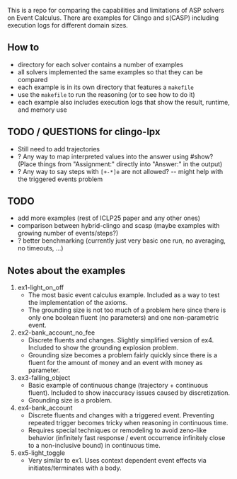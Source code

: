 This is a repo for comparing the capabilities and limitations of ASP solvers on Event Calculus.
There are examples for Clingo and s(CASP) including execution logs for different domain sizes.


## How to
- directory for each solver contains a number of examples
- all solvers implemented the same examples so that they can be compared
- each example is in its own directory that features a `makefile`
- use the `makefile` to run the reasoning (or to see how to do it)
- each example also includes execution logs that show the result, runtime, and memory use


## TODO / QUESTIONS for clingo-lpx
- Still need to add trajectories
- ? Any way to map interpreted values into the answer using #show? (Place things from "Assignment:" directly into "Answer:" in the output)
- ? Any way to say steps with `[+-*]e` are not allowed? -- might help with the triggered events problem

## TODO
- add more examples (rest of ICLP25 paper and any other ones)
- comparison between hybrid-clingo and scasp (maybe examples with growing number of events/steps?)
- ? better benchmarking (currently just very basic one run, no averaging, no timeouts, ...)


## Notes about the examples
1) ex1-light_on_off
   - The most basic event calculus example. Included as a way to test the implementation of the axioms.
   - The grounding size is not too much of a problem here since there is only one boolean fluent (no parameters) and one non-parametric event.
2) ex2-bank_account_no_fee
   - Discrete fluents and changes. Slightly simplified version of ex4. Included to show the grounding explosion problem.
   - Grounding size becomes a problem fairly quickly since there is a fluent for the amount of money and an event with money as parameter.
3) ex3-falling_object
   - Basic example of continuous change (trajectory + continuous fluent). Included to show inaccuracy issues caused by discretization.
   - Grounding size is a problem.
4) ex4-bank_account
   - Discrete fluents and changes with a triggered event. Preventing repeated trigger becomes tricky when reasoning in continuous time.
   - Requires special techniques or remodeling to avoid zeno-like behavior (infinitely fast response / event occurrence infinitely close to a non-inclusive bound) in continuous time.
5) ex5-light_toggle
   - Very similar to ex1. Uses context dependent event effects via initiates/terminates with a body.